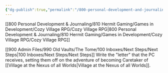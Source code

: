 ```yaml
---
{"dg-publish":true,"permalink":"/800-personal-development-and-journaling/810-hermit-gaming/games-in-development/cozy-village-rpg/magical-letter/"}
---
```



[[800 Personal Development & Journaling/810 Hermit Gaming/Games in Development/Cozy Village RPG/Cozy Village RPG\|800 Personal Development & Journaling/810 Hermit Gaming/Games in Development/Cozy Village RPG/Cozy Village RPG]]

[[900 Admin Files/990 Old Vaults/The Tome/100 Inboxes/Next Steps/Next Steps\|100 Inboxes/Next Steps/Next Steps]] Write the "letter" that the PC receives, setting them off on the adventure of becoming Caretaker of [[Village at the Nexus of all Worlds\|Village at the Nexus of all Worlds]].